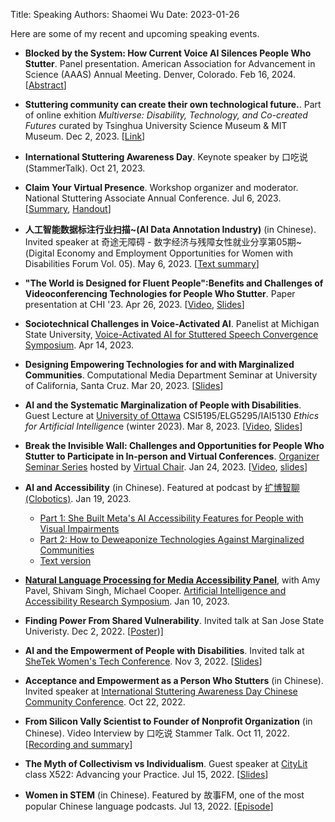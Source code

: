 Title: Speaking
Authors: Shaomei Wu
Date: 2023-01-26

Here are some of my recent and upcoming speaking events.

- **Blocked by the System: How Current Voice AI Silences People Who Stutter**. Panel presentation. American Association for Advancement in Science (AAAS) Annual Meeting. Denver, Colorado. Feb 16, 2024. [[Abstract](https://aaas.confex.com/aaas/2024/meetingapp.cgi/Paper/32042)]  

- **Stuttering community can create their own technological future.**. Part of online exhition *Multiverse: Disability, Technology, and Co-created Futures* curated by Tsinghua University Science Museum & MIT Museum. Dec 2, 2023. [[Link](https://www.disability-tech.net/en/hiddenfigures2)]

- **International Stuttering Awareness Day**. Keynote speaker by 口吃说 (StammerTalk). Oct 21, 2023.

- **Claim Your Virtual Presence**. Workshop organizer and moderator. National Stuttering Associate Annual Conference. Jul 6, 2023. [[Summary](https://aimpower.org/2023/07/25/stuttering-and-video-conferencing-strategies-and-best-practices/), [Handout](https://aimpowerorg.files.wordpress.com/2023/07/videoconferencing_and_stuttering_best_practices.pdf)]

- **人工智能数据标注行业扫描~(AI Data Annotation Industry)** (in Chinese). Invited speaker at 奇途无障碍 - 数字经济与残障女性就业分享第05期~(Digital Economy and Employment Opportunities for Women with Disabilities Forum Vol. 05). May 6, 2023. [[Text summary](https://mp.weixin.qq.com/s/bFYwzcj-gwtoswyZBgfrdA)]

- **"The World is Designed for Fluent People":Benefits and Challenges of Videoconferencing Technologies for People Who Stutter**. Paper presentation at CHI '23. Apr 26, 2023. [[Video](https://youtu.be/TFmdxGvEliE), [Slides](https://aimpowerorg.files.wordpress.com/2023/04/chi-2023-stuttering-and-vc.pdf)]

- **Sociotechnical Challenges in Voice-Activated AI**. Panelist at Michigan State University, [Voice-Activated AI for Stuttered Speech Convergence Symposium](https://stutteringlab.msu.edu/HeardAI/). Apr 14, 2023.

- **Designing Empowering Technologies for and with Marginalized Communities**. Computational Media Department Seminar at University of California, Santa Cruz. Mar 20, 2023. [[Slides]({static}/pdfs/Shaomei_UCSC_CM_seminar_deck.pdf)]

- **AI and the Systematic Marginalization of People with Disabilities**. Guest Lecture at [University of Ottawa](https://www.uottawa.ca/en) CSI5195/ELG5295/IAI5130 *Ethics for Artificial Intelligenc*e (winter 2023). Mar 8, 2023. [[Video](https://youtu.be/Uv0RIMA9xSo), [Slides]({static}/pdfs/AI_and_the_marginalization_of_PwD.pdf)]

- **Break the Invisible Wall: Challenges and Opportunities for People Who Stutter to Participate in In-person and Virtual Conferences**. [Organizer Seminar Series](https://www.virtualchair.net/organizer-seminar-series) hosted by [Virtual Chair](https://www.virtualchair.net/). Jan 24, 2023. [[Video](https://youtu.be/mJNQkXNImXU), [slides](https://www.canva.com/design/DAFYQhWgVPQ/U59jxPTsj6_TR-3lHLGIVQ/view?website#4:title-page)]

- **AI and Accessibility** (in Chinese). Featured at podcast by [扩博智聊 (Clobotics)](https://clobotics.com/). Jan 19, 2023.
	- [Part 1: She Built Meta's AI Accessibility Features for People with Visual Impairments](https://podcasts.apple.com/us/podcast/%E6%89%A9%E5%8D%9A%E6%99%BA%E8%81%8A-%E6%9C%89ai%E5%91%B3%E9%81%93%E7%9A%84%E8%AE%BF%E8%B0%88%E8%8A%82%E7%9B%AE/id1635907477?i=1000595553902) 
	- [Part 2: How to Deweaponize Technologies Against Marginalized Communities](https://podcasts.apple.com/us/podcast/%E6%89%A9%E5%8D%9A%E6%99%BA%E8%81%8A-%E6%9C%89ai%E5%91%B3%E9%81%93%E7%9A%84%E8%AE%BF%E8%B0%88%E8%8A%82%E7%9B%AE/id1635907477?i=1000596825100)
	- [Text version](https://mp.weixin.qq.com/s/LIlc0H7H62IBdTWthN20ww)


- [**Natural Language Processing for Media Accessibility Panel**](https://www.w3.org/WAI/about/projects/wai-coop/symposium2/#panel-2-natural-language-processing-for-media-accessibility), with Amy Pavel, Shivam Singh, Michael Cooper. [Artificial Intelligence and Accessibility Research Symposium](https://www.w3.org/WAI/about/projects/wai-coop/symposium2/). Jan 10, 2023.

- **Finding Power From Shared Vulnerability**. Invited talk at San Jose State Univeristy. Dec 2, 2022. [[Poster]({static}/pdfs/sjsu_poster.pdf))]

- **AI and the Empowerment of People with Disabilities**. Invited talk at [SheTek Women's Tech Conference](https://shetek.bizligo.com/event/details/shetek-women-s-tech-conference-2022-day-1-in-person-day-2-virtual/90). Nov 3, 2022. [[Slides]({static}/pdfs/shetek_deck.pdf)]

- **Acceptance and Empowerment as a Person Who Stutters** (in Chinese). Invited speaker at [International Stuttering Awareness Day Chinese Community Conference](https://mp.weixin.qq.com/s/VsP0hTNt4cF_1D62G9bB1A). Oct 22, 2022.

- **From Silicon Vally Scientist to Founder of Nonprofit Organization** (in Chinese). Video Interview by 口吃说 Stammer Talk. Oct 11, 2022. [[Recording and summary](https://mp.weixin.qq.com/s/iOs2A-e_w3lacASZRilQ9A)]

- **The Myth of Collectivism vs Individualism**. Guest speaker at [CityLit](https://www.citylit.ac.uk/courses/specialist-learning/speech-therapy) class X522: Advancing your Practice. Jul 15, 2022. [[Slides]({static}/pdfs/citylit_workshop_slides.pdf)]

- **Women in STEM** (in Chinese). Featured by 故事FM, one of the most popular Chinese language podcasts. Jul 13, 2022. [[Episode](https://podcasts.apple.com/us/podcast/%E6%95%85%E4%BA%8B-fm/id1256399960?i=1000569771301)]

